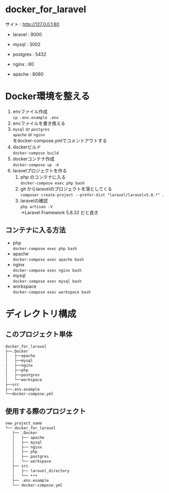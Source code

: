 # docker_for_laravel

サイト : http://127.0.0.1:80

- laravel : 9000

- mysql : 3002

- postgres : 5432

- nginx : 80

- apache : 8080



# Docker環境を整える
1. envファイル作成  
`cp .env.example .env`
2. envファイルを書き換える
3. `mysql` or `postgres`  
`apache` or `nginx`  
をdocker-compose.ymlでコメントアウトする
4. dockerビルド  
`docker-compose build`  
6. dockerコンテナ作成  
`docker-compose up -d`  
7. laravelプロジェクトを作る  
   1. php のコンテナに入る  
   `docker-compose exec php bash`  
   2. git からlaravelのプロジェクトを落としてくる  
   `composer create-project --prefer-dist "laravel/laravel=5.8.*" .`  
   3. laravelの確認  
   `php artisan -V`  
   ->Laravel Framework 5.8.32 だと良き  

## コンテナに入る方法
- php  
`docker-compose exec php bash`
- apache  
`docker-compose exec apache bash`
- nginx  
`docker-compose exec nginx bash`
- mysql  
`docker-compose exec mysql bash`  
- workspace  
`docker-compose exec workspace bash`

# ディレクトリ構成
## このプロジェクト単体  
``` bash
docker_for_laravel
├──.Docker
│   ├──apache
│   ├──mysql
│   ├──nginx
│   ├──php
│   ├──postgres
│   └──workspace
├──src
├──.env.example
└──docker-compose.yml
```

## 使用する際のプロジェクト
``` bash
new_project_name
└── docker_for_laravel
   ├── .Docker
   │   ├── apache
   │   ├── mysql
   │   ├── nginx
   │   ├── php
   │   ├── postgres
   │   └── workspace
   ├── src
   │   ├── laravel_directory
   │   └── ••• 
   ├── .env.example
   └── docker-compose.yml
```
    

